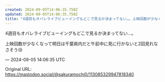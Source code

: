 ```yaml
---
created: 2024-09-05T14:06:35.750Z
updated: 2024-09-05T14:06:35.750Z
title: "4週目もオバレライブビューイングもどこで見るか決まってない…。上映回数が少なくな[...]"
---
```


<p>4週目もオバレライブビューイングもどこで見るか決まってない…。</p><p>上映回数が少なくなって明日は千葉県内だと午前中に見に行かないと2回見れなさそう😢</p>

&mdash; 2024-09-05 14:06:35 UTC

Original URL: https://mastodon.social/@sakuramochi0/113085329947818340
